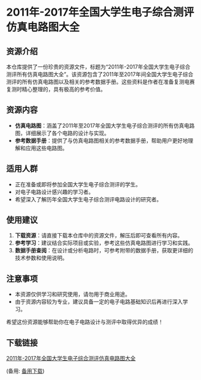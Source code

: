 # 2011年-2017年全国大学生电子综合测评仿真电路图大全

## 资源介绍

本仓库提供了一份珍贵的资源文件，标题为“2011年-2017年全国大学生电子综合测评所有仿真电路图大全”。该资源包含了2011年至2017年间全国大学生电子综合测评的所有仿真电路图以及相关的参考数据手册。这些资料是作者在准备复测电赛复测时精心整理的，具有极高的参考价值。

## 资源内容

- **仿真电路图**：涵盖了2011年至2017年全国大学生电子综合测评的所有仿真电路图，详细展示了各个电路的设计与实现。
- **参考数据手册**：提供了与仿真电路图相关的参考数据手册，帮助用户更好地理解和应用这些电路图。

## 适用人群

- 正在准备或即将参加全国大学生电子综合测评的学生。
- 对电子电路设计感兴趣的学习者。
- 希望深入了解历年全国大学生电子综合测评电路设计的研究者。

## 使用建议

1. **下载资源**：请直接下载本仓库中的资源文件，解压后即可查看所有内容。
2. **参考学习**：建议结合实际项目或实验，参考这些仿真电路图进行学习和实践。
3. **数据手册查阅**：在设计或分析电路时，可参考附带的数据手册，获取更详细的技术参数和使用说明。

## 注意事项

- 本资源仅供学习和研究使用，请勿用于商业用途。
- 由于资源内容较为专业，建议具备一定的电子电路基础知识后再进行深入学习。

希望这份资源能够帮助你在电子电路设计与测评中取得优异的成绩！

## 下载链接
[2011年-2017年全国大学生电子综合测评仿真电路图大全](https://pan.quark.cn/s/82d944189422) 

(备用: [备用下载](https://pan.baidu.com/s/14HKMhHrg4W1DC3SQebmH6g?pwd=1234))
